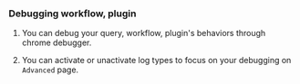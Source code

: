 ### Debugging workflow, plugin

1. You can debug your query, workflow, plugin's behaviors through chrome debugger.

2. You can activate or unactivate log types to focus on your debugging on `Advanced` page.